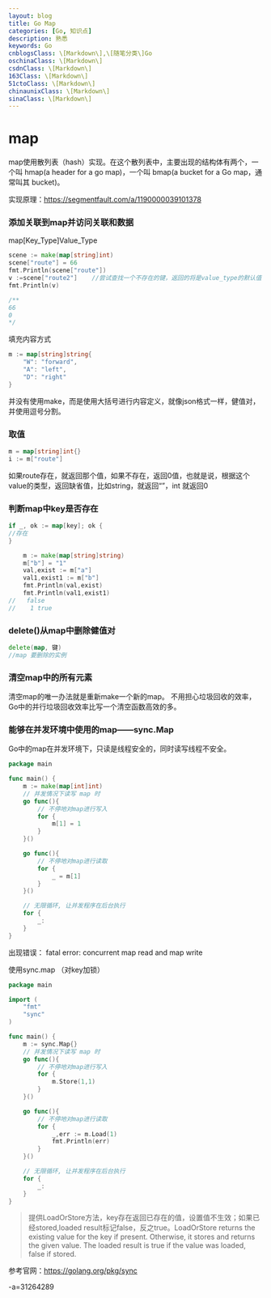 ```yaml
---
layout: blog
title: Go Map
categories: [Go, 知识点]
description: 熟悉
keywords: Go
cnblogsClass: \[Markdown\],\[随笔分类\]Go
oschinaClass: \[Markdown\]
csdnClass: \[Markdown\]
163Class: \[Markdown\]
51ctoClass: \[Markdown\]
chinaunixClass: \[Markdown\]
sinaClass: \[Markdown\]
---
```


# map
map使用散列表（hash）实现。在这个散列表中，主要出现的结构体有两个，一个叫 hmap(a header for a go map)，一个叫 bmap(a bucket for a Go map，通常叫其 bucket)。

实现原理：https://segmentfault.com/a/1190000039101378
### 添加关联到map并访问关联和数据
map[Key_Type]Value_Type

```go
scene := make(map[string]int)
scene["route"] = 66
fmt.Println(scene["route"])
v :=scene["route2"]    //尝试查找一个不存在的键，返回的将是value_type的默认值
fmt.Println(v)

/**
66
0
*/
```

填充内容方式
```go
m := map[string]string{
    "W": "forward",
    "A": "left",
    "D": "right"
}
```
并没有使用make，而是使用大括号进行内容定义，就像json格式一样，健值对，并使用逗号分割。

### 取值
```go
m = map[string]int{}
i := m["route"]

```
如果route存在，就返回那个值，如果不存在，返回0值，也就是说，根据这个value的类型，返回缺省值，比如string，就返回“”，int 就返回0

###  判断map中key是否存在
```go
if _, ok := map[key]; ok {
//存在
}
```

```go
    m := make(map[string]string)
	m["b"] = "1"
	val,exist := m["a"]
	val1,exist1 := m["b"]
	fmt.Println(val,exist)
	fmt.Println(val1,exist1)
//	 false
//    1 true

```

### delete()从map中删除健值对
```go
delete(map, 键)
//map 要删除的实例
```

### 清空map中的所有元素
清空map的唯一办法就是重新make一个新的map。
不用担心垃圾回收的效率，Go中的并行垃圾回收效率比写一个清空函数高效的多。

### 能够在并发环境中使用的map——sync.Map
Go中的map在并发环境下，只读是线程安全的，同时读写线程不安全。
```go
package main

func main() {
	m := make(map[int]int)
	// 并发情况下读写 map 时
	go func(){
		// 不停地对map进行写入
		for {
			m[1] = 1
		}
	}()

	go func(){
		// 不停地对map进行读取
		for {
			_ = m[1]
		}
	}()

	// 无限循环, 让并发程序在后台执行
	for {
		_:
	}
}
```

出现错误： fatal error: concurrent map read and map write

使用sync.map （对key加锁）
```go
package main

import (
	"fmt"
	"sync"
)

func main() {
	m := sync.Map{}
	// 并发情况下读写 map 时
	go func(){
		// 不停地对map进行写入
		for {
			m.Store(1,1)
		}
	}()

	go func(){
		// 不停地对map进行读取
		for {
			_,err := m.Load(1)
			fmt.Println(err)
		}
	}()

	// 无限循环, 让并发程序在后台执行
	for {
		_:
	}
}
```

> 提供LoadOrStore方法，key存在返回已存在的值，设置值不生效；如果已经stored,loaded result标记false，反之true。LoadOrStore returns the existing value for the key if present. Otherwise, it stores and returns the given value. The loaded result is true if the value was loaded, false if stored.

参考官网：https://golang.org/pkg/sync



-a=31264289